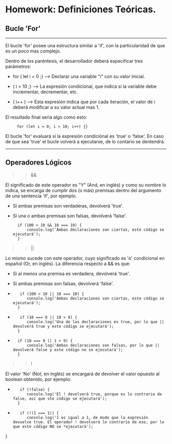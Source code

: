 # Homework: Definiciones Teóricas.

## Bucle 'For'
---

El bucle 'for' posee una estructura similar a 'if', con la particularidad de que es un poco mas complejo.

Dentro de los paréntesis, el desarrollador deberá especificar tres parámetros:


* for ( let i = 0 ;) --> Declarar una variable "i" con su valor inicial.

* ( i > 10 ;) --> La expresión condicional, que indica si la variable debe incrementar, decrementar, etc.

* ( i++ ) --> Esta expresión indica que por cada iteración, el valor de i deberá modificar a su valor actual mas 1.


El resultado final sería algo como esto:


         for (let i = 0; i > 10; i++) {}

El bucle 'for' evaluará si la expresión condiciónal es 'true' o 'false'. En caso de que sea 'true' el bucle volverá a ejecutarse, de lo contario se dentendrá.


---
## Operadores Lógicos

>> &&

El significado de este operador es "Y" (And, en inglés) y como su nombre lo indica, se encarga de cumplir dos (o más) premisas dentro del argumento de una sentencia 'if', por ejemplo.


* Si ambas premisas son verdaderas, devolverá 'true'.
* Si una o ambas premisas son falsas, devolverá 'false'.

        if (100 > 10 && 10 === 10) {
            console.log('Ambas declaraciones son ciertas, este código se ejecutará');
        }


>> ||

Lo mismo sucede con este operador, cuyo significado es 'o' condicional en español (Or, en inglés). La diferencia respecto a && es que:

* Si al menos una premisa es verdadera, devolverá 'true'.
* Si ambas premisas son falsas, devolverá 'false'.

*        if (100 > 10 || 10 === 10) {
            console.log('Ambas declaraciones son ciertas, este código se ejecutará');
        }


*        if (10 === 9 || 10 > 9) {
            console.log('Una de las declaraciones es true, por lo que || devolverá true y este código se ejecutará');
        }


*       if (10 === 9 || 1 > 9) {
            console.log('Ambas declaraciones son falsas, por lo que || devolverá false y este código no se ejecutará');
        }



>>!

El valor 'No' (Not, en inglés) se encargará de devolver el valor opuesto al boolean obtenido, por ejemplo:

*        if (!false) {
            console.log('El ! devolverá true, porque es lo contrario de false, así que ste código se ejecutará');
        }

*        if (!(1 === 1)) {
            console.log('1 es igual a 1, de modo que la expresión devuelve true. El operador ! devolverá lo contrario de eso, por lo que este código NO se *ejecutará');
}       